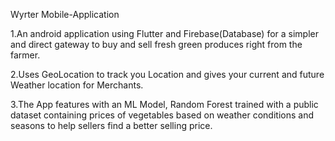 Wyrter Mobile-Application

1.An android application using Flutter and Firebase(Database) for a simpler and direct gateway to
buy and sell fresh green produces right from the farmer.

2.Uses GeoLocation to track you Location and gives your current and future Weather location for Merchants.

3.The App features with an ML Model, Random Forest trained with a public dataset containing prices of
vegetables based on weather conditions and seasons to help sellers find a better selling price.
